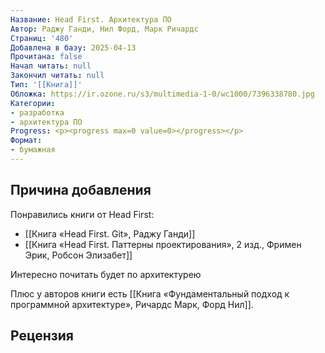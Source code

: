 ```yaml
---
Название: Head First. Архитектура ПО
Автор: Раджу Ганди, Нил Форд, Марк Ричардс
Страниц: '480'
Добавлена в базу: 2025-04-13
Прочитана: false
Начал читать: null
Закончил читать: null
Тип: '[[Книга]]'
Обложка: https://ir.ozone.ru/s3/multimedia-1-0/wc1000/7396338780.jpg
Категории:
- разработка
- архитектура ПО
Progress: <p><progress max=0 value=0></progress></p>
Формат:
- бумажная
---
```

## Причина добавления

Понравились книги от Head First:

- [[Книга «Head First. Git», Раджу Ганди]]
- [[Книга «Head First. Паттерны проектирования», 2 изд., Фримен Эрик, Робсон Элизабет]]

Интересно почитать будет по архитектурею

Плюс у авторов книги есть [[Книга «Фундаментальный подход к программной архитектуре», Ричардс Марк, Форд Нил]].

## Рецензия